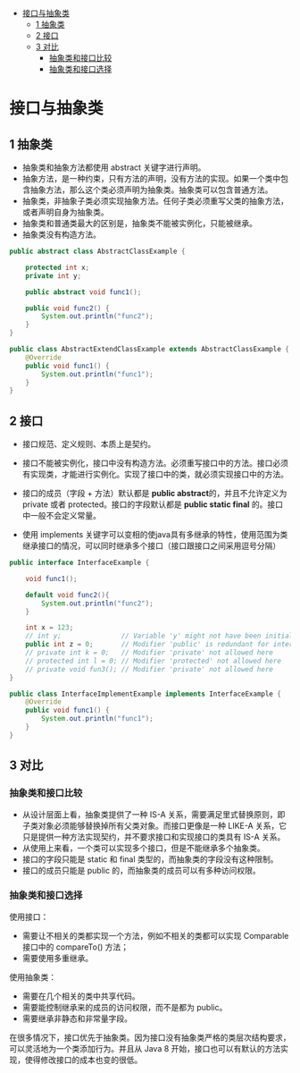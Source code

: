 - [接口与抽象类](#接口与抽象类)
  - [1 抽象类](#1-抽象类)
  - [2 接口](#2-接口)
  - [3 对比](#3-对比)
    - [抽象类和接口比较](#抽象类和接口比较)
    - [抽象类和接口选择](#抽象类和接口选择)
# 接口与抽象类
## 1 抽象类


* 抽象类和抽象方法都使用 abstract 关键字进行声明。
* 抽象方法，是一种约束，只有方法的声明，没有方法的实现。如果一个类中包含抽象方法，那么这个类必须声明为抽象类。抽象类可以包含普通方法。
* 抽象类，非抽象子类必须实现抽象方法。任何子类必须重写父类的抽象方法，或者声明自身为抽象类。
* 抽象类和普通类最大的区别是，抽象类不能被实例化，只能被继承。
* 抽象类没有构造方法。

```java
public abstract class AbstractClassExample {

    protected int x;
    private int y;

    public abstract void func1();

    public void func2() {
        System.out.println("func2");
    }
}
```

```java
public class AbstractExtendClassExample extends AbstractClassExample {
    @Override
    public void func1() {
        System.out.println("func1");
    }
}
```

## 2 接口
* 接口规范、定义规则、本质上是契约。


* 接口不能被实例化，接口中没有构造方法。必须重写接口中的方法。接口必须有实现类，才能进行实例化。实现了接口中的类，就必须实现接口中的方法。


* 接口的成员（字段 + 方法）默认都是 **public abstract**的，并且不允许定义为 private 或者 protected。接口的字段默认都是 **public static final** 的。接口中一般不会定义常量。

* 使用 implements 关键字可以变相的使java具有多继承的特性，使用范围为类继承接口的情况，可以同时继承多个接口（接口跟接口之间采用逗号分隔） 



```java
public interface InterfaceExample {

    void func1();

    default void func2(){
        System.out.println("func2");
    }

    int x = 123;
    // int y;               // Variable 'y' might not have been initialized
    public int z = 0;       // Modifier 'public' is redundant for interface fields
    // private int k = 0;   // Modifier 'private' not allowed here
    // protected int l = 0; // Modifier 'protected' not allowed here
    // private void fun3(); // Modifier 'private' not allowed here
}
```

```java
public class InterfaceImplementExample implements InterfaceExample {
    @Override
    public void func1() {
        System.out.println("func1");
    }
}
```

## 3 对比
### 抽象类和接口比较  

- 从设计层面上看，抽象类提供了一种 IS-A 关系，需要满足里式替换原则，即子类对象必须能够替换掉所有父类对象。而接口更像是一种 LIKE-A 关系，它只是提供一种方法实现契约，并不要求接口和实现接口的类具有 IS-A 关系。
- 从使用上来看，一个类可以实现多个接口，但是不能继承多个抽象类。
- 接口的字段只能是 static 和 final 类型的，而抽象类的字段没有这种限制。
- 接口的成员只能是 public 的，而抽象类的成员可以有多种访问权限。

### 抽象类和接口选择
使用接口：

- 需要让不相关的类都实现一个方法，例如不相关的类都可以实现 Comparable 接口中的 compareTo() 方法；
- 需要使用多重继承。

使用抽象类：

- 需要在几个相关的类中共享代码。
- 需要能控制继承来的成员的访问权限，而不是都为 public。
- 需要继承非静态和非常量字段。

在很多情况下，接口优先于抽象类。因为接口没有抽象类严格的类层次结构要求，可以灵活地为一个类添加行为。并且从 Java 8 开始，接口也可以有默认的方法实现，使得修改接口的成本也变的很低。
